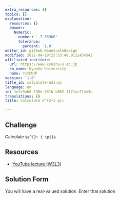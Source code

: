```yaml
---
extra_resources: {}
topics: []
explanation:
  resources: {}
  answer:
    Numeric:
      number: '-7.38906'
      tolerance:
        percent: '1.0'
editor_id: github.NanoScaleDesign
modified: 2021-04-19T23:53:48.911243454Z
affiliated_institute:
  url: https://www.kyushu-u.ac.jp
  en_name: Kyushu University
  name: 九州大学
version: '1.0'
title_id: calculate-e2i-pi
language: en
id: 1e2e94b0-f30e-481b-b862-1f21ea7f4e3e
translations: {}
title: Calculate e^(2+i pi)

---
```


## Challenge

Calculate `$e^{2+ i \pi}$`

## Resources
- [YouTube lecture (W3L3)](https://www.youtube.com/watch?v=FY-Q99BCgl0&list=PLi7yHjesblV0sSfZzWdSUXGO683n_nJdQ&index=13)

## Solution Form
You will have a real-valued solution. Enter that solution.
